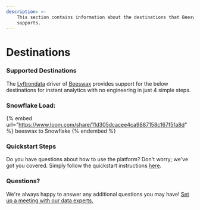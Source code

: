 ```yaml
---
description: >-
    This section contains information about the destinations that Beeswax
    supports.
---
```


# Destinations

### Supported Destinations

The [Lyftrondata](https://www.lyftrondata.com/) driver of [Beeswax](https://www.lyftrondata.com/integration/beeswax/) provides support for the below destinations for instant analytics with no engineering in just 4 simple steps.

### Snowflake Load:

{% embed url="https://www.loom.com/share/11d305dcacee4ca9887158c167f5fa8d" %}
beeswax to Snowflake
{% endembed %}

### Quickstart Steps

Do you have questions about how to use the platform? Don't worry; we've got you covered. Simply follow the quickstart instructions [here](../../../quickstart-steps.md).

### Questions? <a href="#questions" id="questions"></a>

We're always happy to answer any additional questions you may have! [Set up a meeting with our data experts.](https://www.lyftrondata.com/book-a-meeting/)
